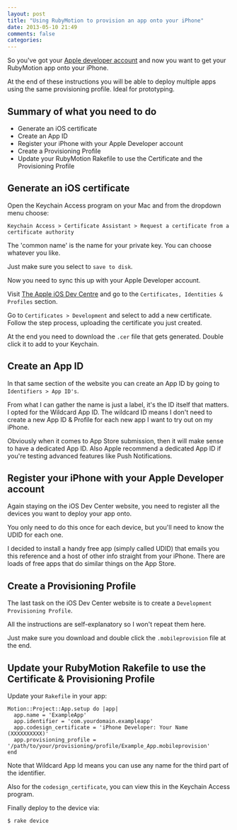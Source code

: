 ```yaml
---
layout: post
title: "Using RubyMotion to provision an app onto your iPhone"
date: 2013-05-10 21:49
comments: false
categories:
---
```


So you've got your [Apple developer account](https://developer.apple.com/) and
now you want to get your RubyMotion app onto your iPhone.

At the end of these instructions you will be able to deploy multiple apps using
the same provisioning profile. Ideal for prototyping.

## Summary of what you need to do

- Generate an iOS certificate
- Create an App ID
- Register your iPhone with your Apple Developer account
- Create a Provisioning Profile
- Update your RubyMotion Rakefile to use the Certificate and the Provisioning Profile

## Generate an iOS certificate

Open the Keychain Access program on your Mac and from the dropdown menu choose:

`Keychain Access > Certificate Assistant > Request a certificate from a certificate authority`

The 'common name' is the name for your private key. You can choose whatever
you like.

Just make sure you select to `save to disk`.

Now you need to sync this up with your Apple Developer account.

Visit [The Apple iOS Dev Centre](https://developer.apple.com) and go to the
`Certificates, Identities & Profiles` section.

Go to `Certificates > Development` and select to add a new certificate. Follow
the step process, uploading the certificate you just created.

At the end you need to download the `.cer` file that gets generated. Double
click it to add to your Keychain.

## Create an App ID

In that same section of the website you can create an App ID by going to
`Identifiers > App ID's`.

From what I can gather the name is just a label, it's the ID itself that matters.
I opted for the Wildcard App ID. The wildcard ID means I don't need to create a
new App ID & Profile for each new app I want to try out on my iPhone.

Obviously when it comes to App Store submission, then it will make sense to have
a dedicated App ID. Also Apple recommend a dedicated App ID if you're testing
advanced features like Push Notifications.

## Register your iPhone with your Apple Developer account

Again staying on the iOS Dev Center website, you need to register all the
devices you want to deploy your app onto.

You only need to do this once for each device, but you'll need to know the UDID
for each one.

I decided to install a handy free app (simply called UDID) that emails you this
reference and a host of other info straight from your iPhone. There are loads
of free apps that do similar things on the App Store.

## Create a Provisioning Profile

The last task on the iOS Dev Center website is to create a
`Development Provisioning Profile`.

All the instructions are self-explanatory so I won't repeat them here.

Just make sure you download and double click the `.mobileprovision` file at the end.

## Update your RubyMotion Rakefile to use the Certificate & Provisioning Profile

Update your `Rakefile` in your app:

    Motion::Project::App.setup do |app|
      app.name = 'ExampleApp'
      app.identifier = 'com.yourdomain.exampleapp'
      app.codesign_certificate = 'iPhone Developer: Your Name (XXXXXXXXXX)'
      app.provisioning_profile = '/path/to/your/provisioning/profile/Example_App.mobileprovision'
    end

Note that Wildcard App Id means you can use any name for the third part of the
identifier.

Also for the `codesign_certificate`, you can view this in the Keychain Access
program.

Finally deploy to the device via:

    $ rake device